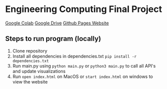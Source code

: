 # Engineering Computing Final Project
[Google Colab](https://colab.research.google.com/drive/1Bs4jQ7x3MOPKgVmooibM9mOMXtWk6f5r)
[Google Drive](https://drive.google.com/drive/folders/1gY1Q5m4k8vNXOHDmye5olgHNwEytj_18?usp=share_link)
[Github Pages Website](https://anthonytsiantisund.github.io/EngineeringComputingFinalProject/)

## Steps to run program (locally)
1. Clone repository
2. Install all dependencies in dependencies.txt `pip install -r dependencies.txt`
3. Run main.py using `python main.py` or `python3 main.py` to call all API's and update visualizations
4. Run `open index.html` on MacOS or `start index.html` on windows to view the website

